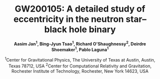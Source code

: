 <h1 align="center">GW200105: A detailed study of eccentricity in the neutron star–black hole binary</h1>

<p align="center">
<strong>Aasim Jan<sup>1</sup>, Bing-Jyun Tsao<sup>1</sup>, Richard O'Shaughnessy<sup>2</sup>, Deirdre Shoemaker<sup>1</sup>, Pablo Laguna<sup>1</sup></strong>
</p>

<p align="center">
<sup>1</sup>Center for Gravitational Physics, The University of Texas at Austin, Austin, Texas 78712, USA  
<sup>2</sup>Center for Computational Relativity and Gravitation, Rochester Institute of Technology, Rochester, New York 14623, USA
</p>
